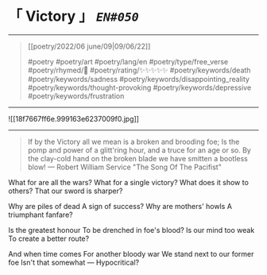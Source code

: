 # &#12300; Victory &#12301; *`EN#050`*

---

> [[poetry/2022/06 june/09|09/06/22]]
> 
> #poetry 
> #poetry/art 
> #poetry/lang/en 
> #poetry/type/free_verse 
> #poetry/rhymed/🔴 
> #poetry/rating/✨✨✨✨✨ 
> #poetry/keywords/death #poetry/keywords/sadness #poetry/keywords/disappointing_reality #poetry/keywords/thought-provoking #poetry/keywords/depressive #poetry/keywords/frustration 

---

![[18f7667ff6e.999163e6237009f0.jpg]]

---

> If by the Victory all we mean is a broken and brooding foe;
Is the pomp and power of a glitt'ring hour, and a truce for an age or so.
By the clay-cold hand on the broken blade we have smitten a bootless blow!
— Robert William Service "The Song Of The Pacifist"

What for are all the wars?
What for a single victory?
What does it show to others?
That our sword is sharper?

Why are piles of dead
A sign of success?
Why are mothers' howls
A triumphant fanfare?

Is the greatest honour
To be drenched in foe's blood?
Is our mind too weak
To create a better route?

And when time comes
For another bloody war
We stand next to our former foe
Isn't that somewhat —
                  Hypocritical?